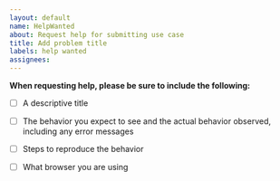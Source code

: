 ```yaml
---
layout: default
name: HelpWanted
about: Request help for submitting use case
title: Add problem title
labels: help wanted
assignees:
---
```


**When requesting help, please be sure to include the following:**

- [ ] A descriptive title
- [ ] The behavior you expect to see and the actual behavior observed, including any error messages
- [ ] Steps to reproduce the behavior 
- [ ] What browser you are using



